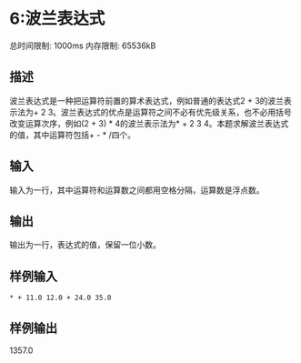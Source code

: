# 6:波兰表达式

总时间限制: 1000ms 内存限制: 65536kB
## 描述
波兰表达式是一种把运算符前置的算术表达式，例如普通的表达式2 + 3的波兰表示法为+ 2 3。波兰表达式的优点是运算符之间不必有优先级关系，也不必用括号改变运算次序，例如(2 + 3) * 4的波兰表示法为* + 2 3 4。本题求解波兰表达式的值，其中运算符包括+ - * /四个。

## 输入
输入为一行，其中运算符和运算数之间都用空格分隔，运算数是浮点数。
## 输出
输出为一行，表达式的值，保留一位小数。
## 样例输入
`* + 11.0 12.0 + 24.0 35.0`
## 样例输出
1357.0